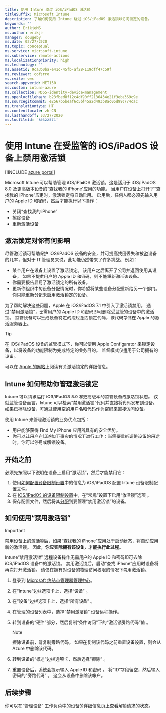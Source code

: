 ```yaml
---
title: 使用 Intune 绕过 iOS/iPadOS 激活锁
titleSuffix: Microsoft Intune
description: 了解如何使用 Intune 绕过 iOS/iPadOS 激活锁以访问锁定的设备。
keywords: ''
author: ErikjeMS
ms.author: erikje
manager: dougeby
ms.date: 02/27/2020
ms.topic: conceptual
ms.service: microsoft-intune
ms.subservice: remote-actions
ms.localizationpriority: high
ms.technology: ''
ms.assetid: 9ca3b0ba-e41c-45fb-af28-119dff47c59f
ms.reviewer: coferro
ms.suite: ems
search.appverid: MET150
ms.custom: intune-azure
ms.collection: M365-identity-device-management
ms.openlocfilehash: b23fbed8f12c4df90ff2136434e21f3eba369c9e
ms.sourcegitcommit: e2567b5beaf6c5bf45a2d493b8ac05d996774cac
ms.translationtype: HT
ms.contentlocale: zh-CN
ms.lasthandoff: 03/27/2020
ms.locfileid: "80322571"
---
```

# <a name="disable-activation-lock-on-supervised-iosipados-devices-with-intune"></a>使用 Intune 在受监管的 iOS/iPadOS 设备上禁用激活锁


[!INCLUDE [azure_portal](../includes/azure_portal.md)]

Microsoft Intune 可以帮助管理 iOS/iPadOS 激活锁，这是适用于 iOS/iPadOS 8.0 及更高版本设备的“查找我的 iPhone”应用的功能。 当用户在设备上打开了“查找我的 iPhone”应用时，激活锁定将自动启用。 启用后，任何人都必须先输入用户的 Apple ID 和密码，然后才能执行以下操作：

- 关闭“查找我的 iPhone”
- 擦除设备
- 重新激活设备

## <a name="how-activation-lock-affects-you"></a>激活锁定对你有何影响

尽管激活锁可帮助保护 iOS/iPadOS 设备的安全，并可提高找回丢失和被盗设备的几率，但对于 IT 管理员来说，此功能仍然带来了许多挑战。 例如：

- 某个用户在设备上设置了激活锁定。 该用户之后离开了公司并返回使用其设备。 如果不提供用户的 Apple ID 和密码，则不能重新激活该设备。
- 你需要报告启用了激活锁定的所有设备。
- 更新你组织中的设备分配情况时，你希望将某些设备分配重新给另一个部门。 你只能重新分配未启用激活锁定的设备。

为了帮助解决这些问题，Apple 在 iOS/iPadOS 7.1 中引入了激活锁禁用。 通过“禁用激活锁”，无需用户的 Apple ID 和密码即可删除受监管的设备中的激活锁。 监管设备可以生成设备特定的绕过激活锁定代码，该代码存储在 Apple 的激活服务器上。

>[!TIP]
>在 iOS/iPadOS 设备的监管模式下，你可以使用 Apple Configurator 来锁定设备，以将设备的功能限制为完成特定的业务目的。 监督模式仅适用于公司拥有的设备。

可以在 [Apple 的网站](https://support.apple.com/HT201365)上阅读有关激活锁定的详细信息。

## <a name="how-intune-helps-you-manage-activation-lock"></a>Intune 如何帮助你管理激活锁定
Intune 可以请求运行 iOS/iPadOS 8.0 和更高版本的监管设备的激活锁状态。 仅就监管设备而言，Intune 可以检索“禁用激活锁”代码并直接将代码发布到设备。 如果已擦除设备，可通过使用空的用户名和代码作为密码来直接访问设备。

使用 Intune 来管理激活锁的业务优点包括： 

- 用户能够获得 Find My iPhone 应用所具有的安全优势。
- 你可以让用户在知道如下事实的情况下进行工作：当需要重新调整设备的用途时，你可以停用或解锁设备。

## <a name="before-you-start"></a>开始之前
必须先按照以下说明在设备上启用“激活锁”，然后才能禁用它：

1. 使用[如何配置设备限制设置](../configuration/device-restrictions-configure.md)中的信息为 iOS/iPadOS 配置 Intune 设备限制配置文件。
2. 在 [iOS/iPadOS 的设备限制设置](../configuration/device-restrictions-ios.md)中，在“常规”设置下启用“激活锁”选项   。
3. 保存配置文件，然后将其[分配](../configuration/device-profile-assign.md)到要管理“禁用激活锁”的设备。


## <a name="how-to-use-disable-activation-lock"></a>如何使用“禁用激活锁”

>[!IMPORTANT]
>禁用设备上的激活锁后，如果“查找我的 iPhone”应用处于启动状态，将自动应用新的激活锁。 因此，**你应实际拥有该设备，才能执行此过程**。

Intune“禁用激活锁”  远程设备操作无需用户的 Apple ID 和密码即可去除 iOS/iPadOS 设备中的激活锁。 禁用激活锁后，启动“查找 iPhone”应用时设备将再次打开激活锁。 请仅在拥有对设备的物理访问权限的情况下禁用激活锁。

1. 登录到 [Microsoft 终结点管理器管理中心](https://go.microsoft.com/fwlink/?linkid=2109431)。
3. 在“Intune”边栏选项卡上，选择“设备”   。
4. 在“设备”边栏选项卡上，选择“所有设备”   。
5. 在管理的设备列表中，选择“禁用激活锁”  设备远程操作。
6. 转到设备的“硬件”部分，然后复制“条件访问”下的“激活锁旁路代码”值   。

    >[!NOTE]
    >擦除设备前，请复制旁路代码。 如果在复制该代码之前重置设备设置，则会从 Azure 中删除该代码。

7. 转到设备的“概述”边栏选项卡，然后选择“擦除”   。
8. 重置设备后，系统会提示输入 Apple ID 和密码   。 将“ID”字段留空，然后输入密码的“旁路代码”    。 这会从设备中删除该帐户。 


## <a name="next-steps"></a>后续步骤

你可以在“管理设备”  工作负荷中的设备的详细信息页上查看解锁请求的状态。
